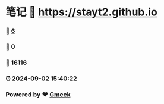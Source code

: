 # 笔记 :link: https://stayt2.github.io 
### :page_facing_up: [6](https://stayt2.github.io/tag.html) 
### :speech_balloon: 0 
### :hibiscus: 16116 
### :alarm_clock: 2024-09-02 15:40:22 
### Powered by :heart: [Gmeek](https://github.com/Meekdai/Gmeek)
